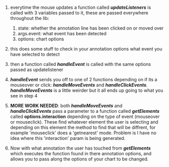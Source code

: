1. everytime the mouse updates a function called ***updateListeners*** is called with 3 variables passed to it, these are passed everywhere throughout the lib:
    1. state: whether the annotation line has been clicked on or moved over 
    2. args.event: what event has been detected
    3. options: chart options

2. this does some stuff to check in your annotation options what event you have selected to detect

3. then a function called ***handleEvent*** is called with the same options passed as updatelistener

4. ***handleEvent*** sends you off to one of 2 functions depending on if its a mouseover or click: ***handleMoveEvents*** and ***handleClickEvents***.  ***handleMoveEvents*** is a little weirder but it all ends up going to what you see in step 4

5. **MORE WORK NEEDED**: both ***handleMoveEvents*** and ***handleClickEvents*** pass a parameter to a function called ***getElements*** called **options.interaction** depending on the type of event (mouseover or mouseclick). These find whatever element the user is selecting and depending on this element the method to find that will be diffrent, for example 'mouseclick' does a 'getnearest' mode. Problem is I have no idea where this 'interaction' param is being generated.

6. Now with what annotation the user has touched from ***getElements*** which executes the function found in there annotation options, and allows you to pass along the options of your chart to be changed.
